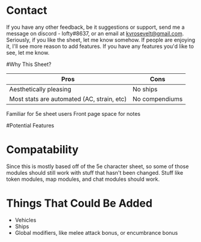 


# Contact
If you have any other feedback, be it suggestions or support, send me a message on discord - lofty#8637, or an email at kvrosevelt@gmail.com. Seriously, if you like the sheet, let me know somehow. If people are enjoying it, I'll see more reason to add features. If you have any features you'd like to see, let me know.

#Why This Sheet?

Pros | Cons
------------ | -------------
Aesthetically pleasing | No ships
Most stats are automated (AC, strain, etc) | No compendiums
Familiar for 5e sheet users
Front page space for notes


#Potential Features

# Compatability
Since this is mostly based off of the 5e character sheet, so some of those modules should still work with stuff that hasn't been changed. Stuff like token modules, map modules, and chat modules should work. 


# Things That Could Be Added
- Vehicles
- Ships
- Global modifiers, like melee attack bonus, or encumbrance bonus
